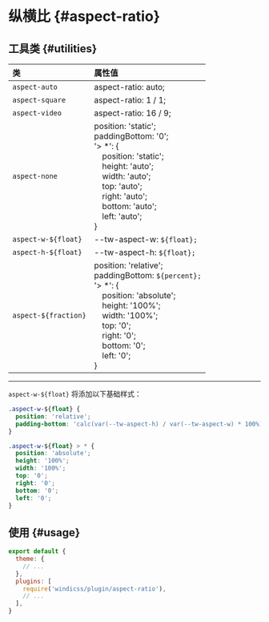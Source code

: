 # 纵横比 {#aspect-ratio}

## 工具类 {#utilities}

| 类                | 属性值                                                                                                                                                                                                                               |
| :------------------- | :--------------------------------------------------------------------------------------------------------------------------------------------------------------------------------------------------------------------------------------- |
| `aspect-auto`        | aspect-ratio: auto;   |
| `aspect-square`      | aspect-ratio: 1 / 1;  |
| `aspect-video`       | aspect-ratio: 16 / 9; |
| `aspect-none`        | position: 'static';<br>paddingBottom: '0';<br>'> *': {<br>&emsp;position: 'static';<br>&emsp;height: 'auto';<br>&emsp;width: 'auto';<br>&emsp;top: 'auto';<br>&emsp;right: 'auto';<br>&emsp;bottom: 'auto';<br>&emsp;left: 'auto';<br>}  |
| `aspect-w-${float}`  | --tw-aspect-w: `${float};`                                                                                                                                                                                                               |
| `aspect-h-${float}`  | --tw-aspect-h: `${float};`                                                                                                                                                                                                               |
| `aspect-${fraction}` | position: 'relative';<br>paddingBottom: `${percent};`<br>'> *': {<br>&emsp;position: 'absolute';<br>&emsp;height: '100%';<br>&emsp;width: '100%';<br>&emsp;top: '0';<br>&emsp;right: '0';<br>&emsp;bottom: '0';<br>&emsp;left: '0';<br>} |


***

`aspect-w-${float}` 将添加以下基础样式：

```css
.aspect-w-${float} {
  position: 'relative';
  padding-bottom: 'calc(var(--tw-aspect-h) / var(--tw-aspect-w) * 100%)';
}

.aspect-w-${float} > * {
  position: 'absolute';
  height: '100%';
  width: '100%';
  top: '0';
  right: '0';
  bottom: '0';
  left: '0';
}
```

## 使用 {#usage}

```js windi.config.js
export default {
  theme: {
    // ...
  },
  plugins: [
    require('windicss/plugin/aspect-ratio'),
    // ...
  ],
}
```
